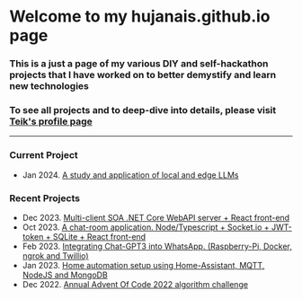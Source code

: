 # Welcome to my hujanais.github.io page
### This is a just a page of my various DIY and self-hackathon projects that I have worked on to better demystify and learn new technologies
### To see all projects and to deep-dive into details, please visit [Teik's profile page](https://about-me-hujanais.vercel.app/)
---
### Current Project
-	Jan 2024.	 [A study and application of local and edge LLMs](https://hujanais.github.io/edge-llm)

### Recent Projects
-   Dec 2023.  [Multi-client SOA .NET Core WebAPI server + React front-end](https://about-me-hujanais.vercel.app/#)
-   Oct 2023.  [A chat-room application. Node/Typescript + Socket.io + JWT-token + SQLite + React front-end](https://github.com/hujanais/booth)
-   Feb 2023.  [Integrating Chat-GPT3 into WhatsApp. (Raspberry-Pi, Docker, ngrok and Twillio)](https://github.com/hujanais/bs-chat-gpt3-api)
-   Jan 2023.  [Home automation setup using Home-Assistant, MQTT, NodeJS and MongoDB](https://github.com/hujanais/mqtt-docker-pi)
-   Dec 2022.  [Annual Advent Of Code 2022 algorithm challenge](https://github.com/hujanais/AoC-2022)